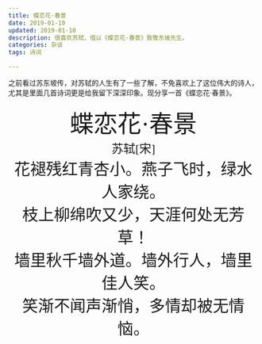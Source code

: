 ```yaml
---
title: 蝶恋花·春景
date: 2019-01-10
updated: 2019-01-10
description: 很喜欢苏轼，借以《蝶恋花·春景》致敬东坡先生。
categories: 杂谈
tags: 诗词

---
```


之前看过苏东坡传，对苏轼的人生有了一些了解，不免喜欢上了这位伟大的诗人，尤其是里面几首诗词更是给我留下深深印象。现分享一首《蝶恋花·春景》。






<center><font face="隶书" size="9">蝶恋花·春景</font></center>

<center><font face="楷体" size="5">苏轼[宋]</font></center>



<center><font face="宋体" size="6">花褪残红青杏小。燕子飞时，绿水人家绕。</font></center>

<center><font face="宋体" size="6">枝上柳绵吹又少，天涯何处无芳草！</font></center>

<center><center><font size="6" face="宋体">墙里秋千墙外道。墙外行人，墙里佳人笑。</font></center>

<center><font size="6" face="宋体">笑渐不闻声渐悄，多情却被无情恼。</font></center>

